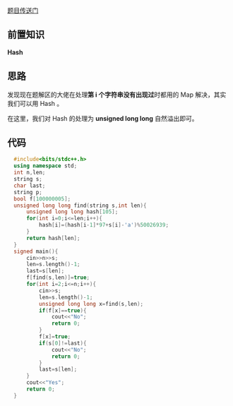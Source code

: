 [题目传送门](https://www.luogu.com.cn/problem/AT4252)

## 前置知识

**Hash**

## 思路

发现现在题解区的大佬在处理**第 i 个字符串没有出现过**时都用的  Map 解决，其实我们可以用  Hash 。

在这里，我们对  Hash  的处理为 **unsigned long long** 自然溢出即可。

## 代码

```cpp
  #include<bits/stdc++.h>
  using namespace std;
  int n,len;
  string s;
  char last;
  string p;
  bool f[100000005];
  unsigned long long find(string s,int len){
      unsigned long long hash[105];
      for(int i=0;i<=len;i++){
          hash[i]=(hash[i-1]*97+s[i]-'a')%50026939;
      }
      return hash[len];
  }
  signed main(){
      cin>>n>>s;
      len=s.length()-1;
      last=s[len];
      f[find(s,len)]=true;
      for(int i=2;i<=n;i++){
          cin>>s;
          len=s.length()-1;
          unsigned long long x=find(s,len);
          if(f[x]==true){
              cout<<"No";
              return 0;
          }
          f[x]=true;
          if(s[0]!=last){
              cout<<"No";
              return 0;
          }
          last=s[len];
      }
      cout<<"Yes";
      return 0;
  }
```
